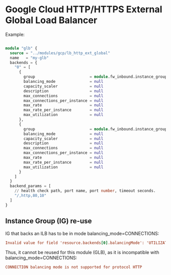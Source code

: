 # Google Cloud HTTP/HTTPS External Global Load Balancer

Example:

```terraform

module "glb" {
  source = "../modules/gcp/lb_http_ext_global"
  name   = "my-glb"
  backends = {
    "0" = [
      {
        group                        = module.fw_inbound.instance_group[0]
        balancing_mode               = null
        capacity_scaler              = null
        description                  = null
        max_connections              = null
        max_connections_per_instance = null
        max_rate                     = null
        max_rate_per_instance        = null
        max_utilization              = null
      },
      {
        group                        = module.fw_inbound.instance_group[1]
        balancing_mode               = null
        capacity_scaler              = null
        description                  = null
        max_connections              = null
        max_connections_per_instance = null
        max_rate                     = null
        max_rate_per_instance        = null
        max_utilization              = null
      }
    ]
  }
  backend_params = [
    // health check path, port name, port number, timeout seconds.
    "/,http,80,10"
  ]
}

```


## Instance Group (IG) re-use

IG that backs an ILB has to be in mode balancing_mode=CONNECTIONS:

```ini
Invalid value for field 'resource.backends[0].balancingMode': 'UTILIZATION'. Balancing mode must be CONNECTION for an INTERNAL backend service
```

Thus, it cannot be reused for this module (GLB), as it is incompatible with balancing_mode=CONNECTIONS:

```ini
CONNECTION balancing mode is not supported for protocol HTTP
```
